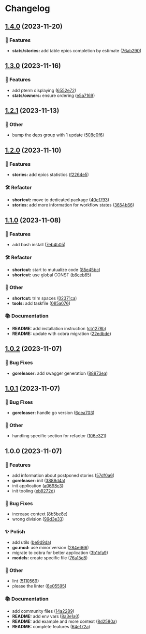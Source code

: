 # Changelog

## [1.4.0](https://github.com/lederniermetre/shortcut/compare/v1.3.0...v1.4.0) (2023-11-20)


### 🚀 Features

* **stats/stories:** add table epics completion by estimate ([76ab290](https://github.com/lederniermetre/shortcut/commit/76ab290eb4ca3b822d9ed21d3953af4176d7258c))

## [1.3.0](https://github.com/lederniermetre/shortcut/compare/v1.2.1...v1.3.0) (2023-11-16)


### 🚀 Features

* add pterm displaying ([6552e72](https://github.com/lederniermetre/shortcut/commit/6552e721a8477188c79b673b89573c6567592af5))
* **stats/owners:** ensure ordering ([e5a7169](https://github.com/lederniermetre/shortcut/commit/e5a7169e3052f684a4eb7e3306ff0be55e082752))

## [1.2.1](https://github.com/lederniermetre/shortcut/compare/v1.2.0...v1.2.1) (2023-11-13)


### 🧰 Other

* bump the deps group with 1 update ([508c0f6](https://github.com/lederniermetre/shortcut/commit/508c0f6ef7908dd854e7fbe1940e7639b1c10be2))

## [1.2.0](https://github.com/lederniermetre/shortcut/compare/v1.1.0...v1.2.0) (2023-11-10)


### 🚀 Features

* **stories:** add epics statistics ([f2264e5](https://github.com/lederniermetre/shortcut/commit/f2264e5bec90a0714a0a220827c6cc36f7d4ad12))


### 🛠️ Refactor

* **shortcut:** move to dedicated package ([40ef793](https://github.com/lederniermetre/shortcut/commit/40ef793da571fc6e2bc4e0f30395785871b927ca))
* **stories:** add more information for workflow states ([3654b66](https://github.com/lederniermetre/shortcut/commit/3654b66627b1848c62f830c3565855663dbf6e48))

## [1.1.0](https://github.com/lederniermetre/shortcut/compare/v1.0.2...v1.1.0) (2023-11-08)


### 🚀 Features

* add bash install ([7eb4b05](https://github.com/lederniermetre/shortcut/commit/7eb4b0586ab514df84624c9309adff58a065eb54))


### 🛠️ Refactor

* **shortcut:** start to mutualize code ([85e45bc](https://github.com/lederniermetre/shortcut/commit/85e45bca1a2206f4932f61b01113d9f167b16b0c))
* **shortcut:** use global CONST ([b6ceb65](https://github.com/lederniermetre/shortcut/commit/b6ceb65f274a39d2fef93a9d3074ffbef0db4fe4))


### 🧰 Other

* **shortcut:** trim spaces ([02371ca](https://github.com/lederniermetre/shortcut/commit/02371ca565cfead3ee9e19ac77a4ce5e5da862c2))
* **tools:** add taskfile ([085a076](https://github.com/lederniermetre/shortcut/commit/085a0769b8266017625bf4248acad13dfd9980fc))


### 📚 Documentation

* **README:** add installation instruction ([cb1278b](https://github.com/lederniermetre/shortcut/commit/cb1278b4cf1a3c7e6e2803bc95882367dfa6608b))
* **README:** update with cobra migration ([22edbde](https://github.com/lederniermetre/shortcut/commit/22edbdecd2d9afced8c927a739bd8b02eb663bd7))

## [1.0.2](https://github.com/lederniermetre/shortcut/compare/v1.0.1...v1.0.2) (2023-11-07)


### 🐞 Bug Fixes

* **goreleaser:** add swagger generation ([88873ea](https://github.com/lederniermetre/shortcut/commit/88873eac74b67202176f0d73c97fb8d3859bbaa0))

## [1.0.1](https://github.com/lederniermetre/shortcut/compare/v1.0.0...v1.0.1) (2023-11-07)


### 🐞 Bug Fixes

* **goreleaser:** handle go version ([6cea703](https://github.com/lederniermetre/shortcut/commit/6cea703adcbf0c6b0a562c3cb71a9ccb49fc7865))


### 🧰 Other

* handling specific section for refactor ([106e321](https://github.com/lederniermetre/shortcut/commit/106e321f598647c9a00f14c5e56094f2dc32c457))

## 1.0.0 (2023-11-07)


### 🚀 Features

* add information about postponed stories ([57df0a6](https://github.com/lederniermetre/shortcut/commit/57df0a60d628be4d64086d558f3905fb6214ebe6))
* **goreleaser:** init ([3889d4a](https://github.com/lederniermetre/shortcut/commit/3889d4a7403ff03e70e33c4771999027ec1eb542))
* init application ([a0698c3](https://github.com/lederniermetre/shortcut/commit/a0698c393ff1429c55cd6782e6cb053b4095d7db))
* init tooling ([eb9272d](https://github.com/lederniermetre/shortcut/commit/eb9272d3de7e29f8dbb81d1c3f988d63c2261afc))


### 🐞 Bug Fixes

* increase context ([8b5be8e](https://github.com/lederniermetre/shortcut/commit/8b5be8ee983f51db59df87db7dbbf96c80f288c4))
* wrong division ([99d3e33](https://github.com/lederniermetre/shortcut/commit/99d3e3394d7b22c7bcb9eae67d3e3d405340b7f7))


### ✨ Polish

* add utils ([be9d9da](https://github.com/lederniermetre/shortcut/commit/be9d9daec60a54ba01488a3e234915982d754896))
* **go.mod:** use minor version ([284e666](https://github.com/lederniermetre/shortcut/commit/284e666516f05a3f5350699ba9b3a47736a7c47a))
* migrate to cobra for better application ([3b1bfa9](https://github.com/lederniermetre/shortcut/commit/3b1bfa9ded8acd98ee46e14ee55004f3433cb4e5))
* **models:** create specific file ([76a15e8](https://github.com/lederniermetre/shortcut/commit/76a15e813047f973c8aa2ae293fee6b404758dc7))


### 🧰 Other

* lint ([5110569](https://github.com/lederniermetre/shortcut/commit/5110569f9c230bcb3b8bff3fdb5d2d4573540ca3))
* please the linter ([6e05595](https://github.com/lederniermetre/shortcut/commit/6e055954d605216a48454c235c28242a8c9be425))


### 📚 Documentation

* add community files ([14a2289](https://github.com/lederniermetre/shortcut/commit/14a2289d978a5877410161cb328d96149dd5a6cf))
* **README:** add env vars ([8a3e1a0](https://github.com/lederniermetre/shortcut/commit/8a3e1a0520ca0385923e23743474ee683d466b9f))
* **README:** add example and more context ([8d2580a](https://github.com/lederniermetre/shortcut/commit/8d2580a7562ac65b447db9505b4e79f51fa553da))
* **README:** complete features ([64ef72a](https://github.com/lederniermetre/shortcut/commit/64ef72a1c7e4042273708d3f16a463becd913308))
